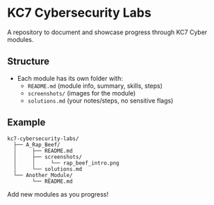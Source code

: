 # KC7 Cybersecurity Labs

A repository to document and showcase progress through KC7 Cyber modules.

## Structure

- Each module has its own folder with:
  - `README.md` (module info, summary, skills, steps)
  - `screenshots/` (images for the module)
  - `solutions.md` (your notes/steps, no sensitive flags)

## Example

```
kc7-cybersecurity-labs/
  ├── A_Rap_Beef/
  │     ├── README.md
  │     ├── screenshots/
  │     │     └── rap_beef_intro.png
  │     └── solutions.md
  └── Another_Module/
        └── README.md
```

Add new modules as you progress!
